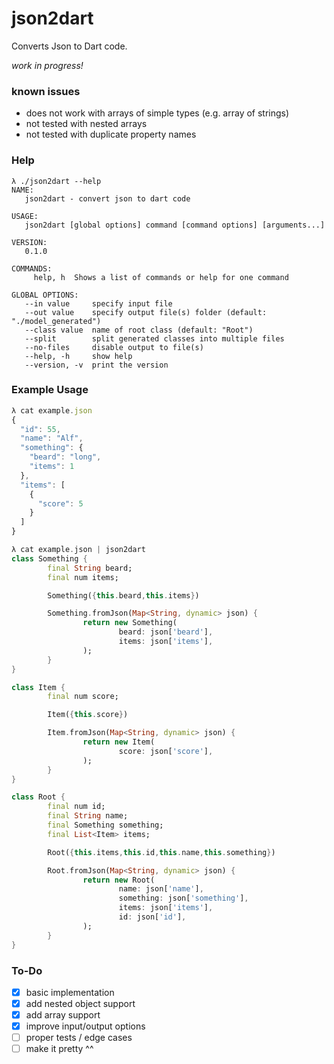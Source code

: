 # json2dart

Converts Json to Dart code.

_work in progress!_

### known issues

* does not work with arrays of simple types (e.g. array of strings)
* not tested with nested arrays
* not tested with duplicate property names

### Help

```
λ ./json2dart --help
NAME:
   json2dart - convert json to dart code

USAGE:
   json2dart [global options] command [command options] [arguments...]

VERSION:
   0.1.0

COMMANDS:
     help, h  Shows a list of commands or help for one command

GLOBAL OPTIONS:
   --in value     specify input file
   --out value    specify output file(s) folder (default: "./model_generated")
   --class value  name of root class (default: "Root")
   --split        split generated classes into multiple files
   --no-files     disable output to file(s)
   --help, -h     show help
   --version, -v  print the version
```

### Example Usage

```javascript
λ cat example.json
{
  "id": 55,
  "name": "Alf",
  "something": {
    "beard": "long",
    "items": 1
  },
  "items": [
    {
      "score": 5
    }
  ]
}
```

```dart
λ cat example.json | json2dart
class Something {
        final String beard;
        final num items;

        Something({this.beard,this.items})

        Something.fromJson(Map<String, dynamic> json) {
                return new Something(
                        beard: json['beard'],
                        items: json['items'],
                );
        }
}

class Item {
        final num score;

        Item({this.score})

        Item.fromJson(Map<String, dynamic> json) {
                return new Item(
                        score: json['score'],
                );
        }
}

class Root {
        final num id;
        final String name;
        final Something something;
        final List<Item> items;

        Root({this.items,this.id,this.name,this.something})

        Root.fromJson(Map<String, dynamic> json) {
                return new Root(
                        name: json['name'],
                        something: json['something'],
                        items: json['items'],
                        id: json['id'],
                );
        }
}
```

### To-Do
- [x] basic implementation
- [x] add nested object support
- [x] add array support
- [x] improve input/output options
- [ ] proper tests / edge cases
- [ ] make it pretty ^^
